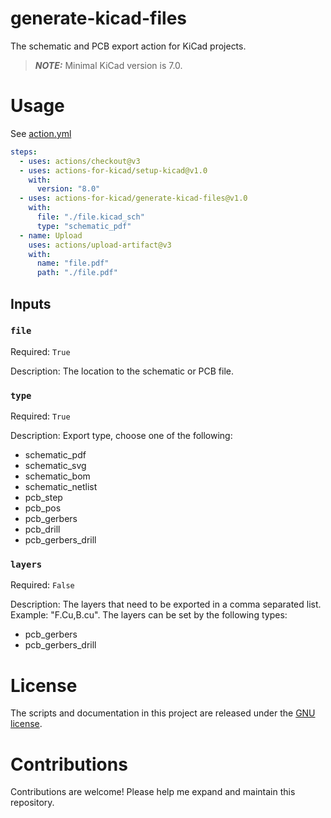 # generate-kicad-files

The schematic and PCB export action for KiCad projects.

> **_NOTE:_** Minimal KiCad version is 7.0.

# Usage

See [action.yml](action.yml)

```yaml
steps:
  - uses: actions/checkout@v3
  - uses: actions-for-kicad/setup-kicad@v1.0
    with:
      version: "8.0"
  - uses: actions-for-kicad/generate-kicad-files@v1.0
    with:
      file: "./file.kicad_sch"
      type: "schematic_pdf"
  - name: Upload
    uses: actions/upload-artifact@v3
    with:
      name: "file.pdf"
      path: "./file.pdf"
```

## Inputs

### `file`

Required: `True`

Description: The location to the schematic or PCB file.

### `type`

Required: `True`

Description: Export type, choose one of the following:

- schematic_pdf
- schematic_svg
- schematic_bom
- schematic_netlist
- pcb_step
- pcb_pos
- pcb_gerbers
- pcb_drill
- pcb_gerbers_drill

### `layers`

Required: `False`

Description: The layers that need to be exported in a comma separated list. Example: "F.Cu,B.cu". The layers can be set by the following types:

- pcb_gerbers
- pcb_gerbers_drill

# License

The scripts and documentation in this project are released under the [GNU license](LICENSE).

# Contributions

Contributions are welcome! Please help me expand and maintain this repository.
